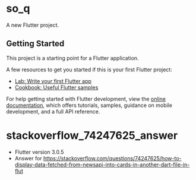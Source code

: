 # so_q

A new Flutter project.

## Getting Started

This project is a starting point for a Flutter application.

A few resources to get you started if this is your first Flutter project:

- [Lab: Write your first Flutter app](https://docs.flutter.dev/get-started/codelab)
- [Cookbook: Useful Flutter samples](https://docs.flutter.dev/cookbook)

For help getting started with Flutter development, view the
[online documentation](https://docs.flutter.dev/), which offers tutorials,
samples, guidance on mobile development, and a full API reference.

# stackoverflow_74247625_answer

- Flutter version 3.0.5
- Answer for https://stackoverflow.com/questions/74247625/how-to-display-data-fetched-from-newsapi-into-cards-in-another-dart-file-in-flut
